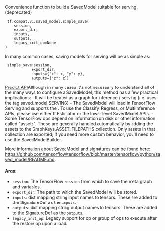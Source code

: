 
Convenience function to build a SavedModel suitable for serving. (deprecated)

```
 tf.compat.v1.saved_model.simple_save(
    session,
    export_dir,
    inputs,
    outputs,
    legacy_init_op=None
)
```

In many common cases, saving models for serving will be as simple as:

```
 simple_save(session,
            export_dir,
            inputs={"x": x, "y": y},
            outputs={"z": z})
```
[Predict API](https://github.com/tensorflow/serving/blob/master/tensorflow_serving/apis/predict.proto)Although in many cases it's not necessary to understand all of the many ways to configure a SavedModel, this method has a few practical implications: - It will be treated as a graph for inference / serving (i.e. uses the tag saved_model.SERVING) - The SavedModel will load in TensorFlow Serving and supports the . To use the Classify, Regress, or MultiInference APIs, please use either tf.Estimator or the lower level SavedModel APIs. - Some TensorFlow ops depend on information on disk or other information called "assets". These are generally handled automatically by adding the assets to the GraphKeys.ASSET_FILEPATHS collection. Only assets in that collection are exported; if you need more custom behavior, you'll need to use the SavedModelBuilder.


More information about SavedModel and signatures can be found here: https://github.com/tensorflow/tensorflow/blob/master/tensorflow/python/saved_model/README.md.
#### Args:
- `session`: The TensorFlow `session` from which to save the meta graph and variables.
- `export_dir`: The path to which the SavedModel will be stored.
- `inputs`: dict mapping string input names to tensors. These are added to the SignatureDef as the `inputs`.
- `outputs`: dict mapping string output names to tensors. These are added to the SignatureDef as the `outputs`.
- `legacy_init_op`: Legacy support for op or group of ops to execute after the restore op upon a load.
